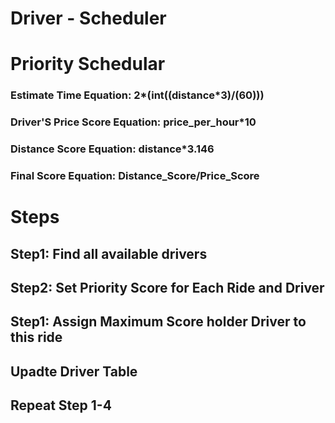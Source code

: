# Driver - Scheduler
# Priority Schedular

### Estimate Time Equation: 2*(int((distance*3)/(60)))

### Driver'S Price Score Equation: price_per_hour*10
### Distance Score Equation: distance*3.146
### Final Score Equation: Distance_Score/Price_Score

# Steps
## Step1: Find all available drivers
## Step2: Set Priority Score for Each Ride and Driver
## Step1: Assign Maximum Score holder Driver to this ride
## Upadte Driver Table
## Repeat  Step 1-4
